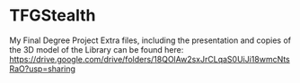 # TFGStealth
My Final Degree Project
Extra files, including the presentation and copies of the 3D model of the Library can be found here:
https://drive.google.com/drive/folders/18QOlAw2sxJrCLqaS0UiJi18wmcNtsRaO?usp=sharing
